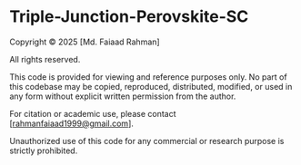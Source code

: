 # Triple-Junction-Perovskite-SC
Copyright © 2025 [Md. Faiaad Rahman]

All rights reserved.

This code is provided for viewing and reference purposes only. No part of this codebase may be copied, reproduced, distributed, modified, or used in any form without explicit written permission from the author.

For citation or academic use, please contact [rahmanfaiaad1999@gmail.com].

Unauthorized use of this code for any commercial or research purpose is strictly prohibited.
